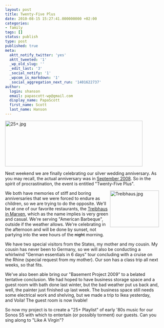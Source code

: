 ```yaml
---
layout: post
title: Twenty-Five Plus
date: 2010-08-15 15:27:41.000000000 +02:00
categories:
- family
tags: []
status: publish
type: post
published: true
meta:
  aktt_notify_twitter: 'yes'
  aktt_tweeted: '1'
  _wp_old_slug: ''
  _edit_last: '3'
  _social_notify: '1'
  _wpcom_is_markdown: '1'
  _social_aggregation_next_run: '1401622737'
author:
  login: shanson
  email: papascott-wp@gmail.com
  display_name: PapaScott
  first_name: Scott
  last_name: Hanson
---
```

<p><img style="margin-left:auto;margin-right:auto" src="http://www.papascott.de/wordpress/wp-content/uploads/2010/08/25plus.jpg" alt="25+.jpg" border="0" width="450" height="150" /></p>
<p>Next weekend we are finally celebrating our silver wedding anniversary. As you may recall, the actual anniversary was in <a href="http://www.papascott.de/archives/2008/09/08/oslo-cruise/">September 2008</a>. So in the spirit of procrastination, the event is entitled "Twenty-Five Plus".</p>
<p><a href="http://www.treibhaus-marxen.de/"><img src="http://www.papascott.de/wordpress/wp-content/uploads/2010/08/NewImage.jpg" alt="Treibhaus.jpg" border="0" width="160" height="120<br />
" style="float:right" /></a>We both have memories of stiff and boring anniversaries that we were forced to endure as children, so we are trying to do the opposite. We'll be at one of our favorite restaurants, the <a href="http://www.treibhaus-marxen.de/">Treibhaus in Marxen</a>, which as the name implies is very green and casual. We're serving "American Barbeque", outside if the weather allows. We're celebrating in the afternoon and will be done by sunset, not partying into the wee hours of the <s>night</s> morning.</p>
<p>We have two special visitors from the States, my mother and my cousin. My cousin has never been to Germany, so we will also be conducting a whirlwind "German essentials in 6 days" tour concluding with a cruise on the Rhine (special request from my mother). Our son has a class trip all next weeks, so that fits.</p>
<p>We've also been able bring our "Basement Project 2009" to a belated tentative conclusion. We had hoped to have business storage space and a guest room with bath done last winter, but the bad weather put us back and, well, the painter just finished up last week. The business space still needs some electrical work and shelving, but we made a trip to Ikea yesterday, and Voila! The guest room is now livable!</p>
<p>So now my project is to create a "25+ Playlist" of early '80s music for our Sonos S5 with which to entertain (or possibly torment) our guests. Can you sing along to "Like A Virgin"?</p>
